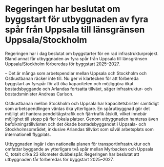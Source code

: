 # Regeringen har beslutat om byggstart för utbyggnaden av fyra spår från Uppsala till länsgränsen Uppsala/Stockholm

Regeringen har i dag beslutat om byggstarter för en rad infrastrukturprojekt. Bland annat får utbyggnaden av fyra spår från Uppsala till länsgränsen Uppsala/Stockholm förberedas för byggstart 2025–2027.

– Det är många som arbetspendlar mellan Uppsala och Stockholm och Ostkustbanan räcker inte till. Nu ger vi klartecken för att förbereda byggstart av fyrspår för att öka kapaciteten och möjliggöra ökat bostadsbyggande och Arlandas fortsatta tillväxt, säger infrastruktur- och bostadsminister Andreas Carlson.

Ostkustbanan mellan Stockholm och Uppsala har kapacitetsbrister samtidigt som arbetspendlingen väntas öka ytterligare. En spårutbyggnad gör det möjligt att hantera pendeltågstrafik och fjärrtrafik åtskilt, vilket innebär möjlighet till stopp på fler lokala platser. Genom utbyggnaden hanteras även befolkningstillväxten och det ökade bostadsbyggandet i Uppsala- och Stockholmsområdet, inklusive Arlandas tillväxt som såväl arbetsplats som internationell flygplats.

Utbyggnaden ingår i den nationella planen för transportinfrastruktur och omfattar byggande av ytterligare två spår mellan Myrbacken och Uppsala C, totalt cirka 23 kilometer dubbelspår. Regeringen har beslutat att utbyggnaden får förberedas för byggstart 2025–2027.
